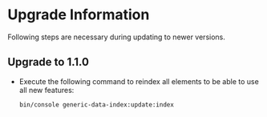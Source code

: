 # Upgrade Information

Following steps are necessary during updating to newer versions.

## Upgrade to 1.1.0
- Execute the following command to reindex all elements to be able to use all new features:

  ```bin/console generic-data-index:update:index```
